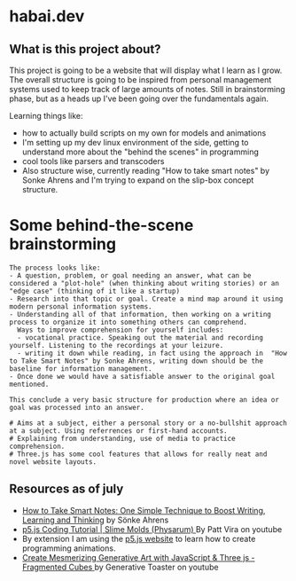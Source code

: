 # habai.dev

## What is this project about?
This project is going to be a website that will display what I learn as I grow.
The overall structure is going to be inspired from personal management systems used to keep track of large amounts of notes.
Still in brainstorming phase, but as a heads up I've been going over the fundamentals again.

Learning things like:
- how to actually build scripts on my own for models and animations
- I'm setting up my dev linux environment of the side, getting to understand more about the "behind the scenes" in programming
- cool tools like parsers and transcoders
- Also structure wise, currently reading "How to take smart notes" by Sonke Ahrens and I'm trying to expand on the slip-box concept structure.

# Some behind-the-scene brainstorming

```
The process looks like:
- A question, problem, or goal needing an answer, what can be considered a "plot-hole" (when thinking about writing stories) or an "edge case" (thinking of it like a startup)
- Research into that topic or goal. Create a mind map around it using modern personal information systems.
- Understanding all of that information, then working on a writing process to organize it into something others can comprehend.
  Ways to improve comprehension for yourself includes:
  - vocational practice. Speaking out the material and recording yourself. Listening to the recordings at your leizure.
  - writing it down while reading, in fact using the approach in  "How to Take Smart Notes" by Sonke Ahrens, writing down should be the baseline for information management.
- Once done we would have a satisfiable answer to the original goal mentioned.

This conclude a very basic structure for production where an idea or goal was processed into an answer. 
```

```
# Aims at a subject, either a personal story or a no-bullshit approach at a subject. Using referrences or first-hand accounts.
# Explaining from understanding, use of media to practice comprehension.
# Three.js has some cool features that allows for really neat and novel website layouts.
```

## Resources as of july
- [How to Take Smart Notes: One Simple Technique to Boost Writing, Learning and Thinking](https://www.amazon.com/How-Take-Smart-Notes-Nonfiction/dp/1542866502) by Sönke Ahrens
- [p5.js Coding Tutorial | Slime Molds (Physarum)
](https://www.youtube.com/watch?v=VyXxSNcgDtg) By Patt Vira on youtube
- By extension I am using the [p5.js website](https://p5js.org/) to learn how to create programming animations.
- [Create Mesmerizing Generative Art with JavaScript & Three js - Fragmented Cubes
](https://www.youtube.com/watch?v=yYmbZmYqmlk) by Generative Toaster on youtube
